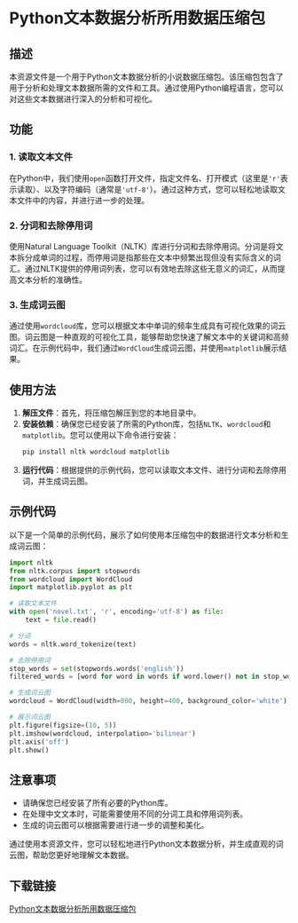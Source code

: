 # Python文本数据分析所用数据压缩包

## 描述

本资源文件是一个用于Python文本数据分析的小说数据压缩包。该压缩包包含了用于分析和处理文本数据所需的文件和工具。通过使用Python编程语言，您可以对这些文本数据进行深入的分析和可视化。

## 功能

### 1. 读取文本文件
在Python中，我们使用`open`函数打开文件，指定文件名、打开模式（这里是`'r'`表示读取）、以及字符编码（通常是`'utf-8'`）。通过这种方式，您可以轻松地读取文本文件中的内容，并进行进一步的处理。

### 2. 分词和去除停用词
使用Natural Language Toolkit（NLTK）库进行分词和去除停用词。分词是将文本拆分成单词的过程，而停用词是指那些在文本中频繁出现但没有实际含义的词汇。通过NLTK提供的停用词列表，您可以有效地去除这些无意义的词汇，从而提高文本分析的准确性。

### 3. 生成词云图
通过使用`wordcloud`库，您可以根据文本中单词的频率生成具有可视化效果的词云图。词云图是一种直观的可视化工具，能够帮助您快速了解文本中的关键词和高频词汇。在示例代码中，我们通过`WordCloud`生成词云图，并使用`matplotlib`展示结果。

## 使用方法

1. **解压文件**：首先，将压缩包解压到您的本地目录中。
2. **安装依赖**：确保您已经安装了所需的Python库，包括`NLTK`、`wordcloud`和`matplotlib`。您可以使用以下命令进行安装：
   ```bash
   pip install nltk wordcloud matplotlib
   ```
3. **运行代码**：根据提供的示例代码，您可以读取文本文件、进行分词和去除停用词，并生成词云图。

## 示例代码

以下是一个简单的示例代码，展示了如何使用本压缩包中的数据进行文本分析和生成词云图：

```python
import nltk
from nltk.corpus import stopwords
from wordcloud import WordCloud
import matplotlib.pyplot as plt

# 读取文本文件
with open('novel.txt', 'r', encoding='utf-8') as file:
    text = file.read()

# 分词
words = nltk.word_tokenize(text)

# 去除停用词
stop_words = set(stopwords.words('english'))
filtered_words = [word for word in words if word.lower() not in stop_words]

# 生成词云图
wordcloud = WordCloud(width=800, height=400, background_color='white').generate(' '.join(filtered_words))

# 展示词云图
plt.figure(figsize=(10, 5))
plt.imshow(wordcloud, interpolation='bilinear')
plt.axis('off')
plt.show()
```

## 注意事项

- 请确保您已经安装了所有必要的Python库。
- 在处理中文文本时，可能需要使用不同的分词工具和停用词列表。
- 生成的词云图可以根据需要进行进一步的调整和美化。

通过使用本资源文件，您可以轻松地进行Python文本数据分析，并生成直观的词云图，帮助您更好地理解文本数据。

## 下载链接

[Python文本数据分析所用数据压缩包](https://pan.quark.cn/s/ccd0e9a5b915)